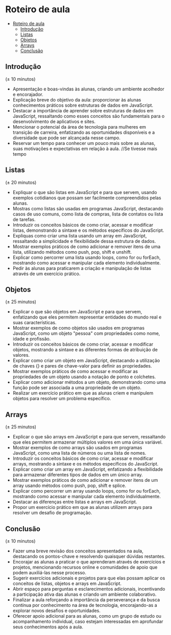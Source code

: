 # Roteiro de aula

- [Roteiro de aula](#roteiro-de-aula)
  - [Introdução](#introdução)
  - [Listas](#listas)
  - [Objetos](#objetos)
  - [Arrays](#arrays)
  - [Conclusão](#conclusão)

## Introdução

(± 10 minutos)

- Apresentação e boas-vindas às alunas, criando um ambiente acolhedor e encorajador.
- Explicação breve do objetivo da aula: proporcionar às alunas conhecimentos práticos sobre estruturas de dados em JavaScript.
- Destacar a importância de aprender sobre estruturas de dados em JavaScript, ressaltando como esses conceitos são fundamentais para o desenvolvimento de aplicativos e sites.
- Mencionar o potencial da área de tecnologia para mulheres em transição de carreira, enfatizando as oportunidades disponíveis e a diversidade que pode ser alcançada nesse campo.
- Reservar um tempo para conhecer um pouco mais sobre as alunas, suas motivações e expectativas em relação à aula. //Se tivesse mais tempo

## Listas

(± 20 minutos)

- Expliquar o que são listas em JavaScript e para que servem, usando exemplos cotidianos que possam ser facilmente compreendidos pelas alunas.
- Mostras como listas são usadas em programas JavaScript, destacando casos de uso comuns, como lista de compras, lista de contatos ou lista de tarefas.
- Introduzir os conceitos básicos de como criar, acessar e modificar listas, demonstrando a sintaxe e os métodos específicos do JavaScript.
- Expliquas como criar uma lista usando um array em JavaScript, ressaltando a simplicidade e flexibilidade dessa estrutura de dados.
- Mostrar exemplos práticos de como adicionar e remover itens de uma lista, utilizando métodos como push, pop, shift e unshift.
- Explicar como percorrer uma lista usando loops, como for ou forEach, mostrando como acessar e manipular cada elemento individualmente.
- Pedir às alunas para praticarem a criação e manipulação de listas através de um exercício prático.

## Objetos

(± 25 minutos)

- Explicar o que são objetos em JavaScript e para que servem, enfatizando que eles permitem representar entidades do mundo real e suas características.
- Mostrar exemplos de como objetos são usados em programas JavaScript, como um objeto "pessoa" com propriedades como nome, idade e profissão.
- Introduzir os conceitos básicos de como criar, acessar e modificar objetos, mostrando a sintaxe e as diferentes formas de atribuição de valores.
- Explicar como criar um objeto em JavaScript, destacando a utilização de chaves {} e pares de chave-valor para definir as propriedades.
- Mostrar exemplos práticos de como acessar e modificar as propriedades de um objeto usando a notação de ponto e colchetes.
- Explicar como adicionar métodos a um objeto, demonstrando como uma função pode ser associada a uma propriedade de um objeto.
- Realizar um exercício prático em que as alunas criem e manipulem objetos para resolver um problema específico.

## Arrays

(± 25 minutos)

- Explicar o que são arrays em JavaScript e para que servem, ressaltando que eles permitem armazenar múltiplos valores em uma única variável.
- Mostrar exemplos de como arrays são usados em programas JavaScript, como uma lista de números ou uma lista de nomes.
- Introduzir os conceitos básicos de como criar, acessar e modificar arrays, mostrando a sintaxe e os métodos específicos do JavaScript.
- Explicar como criar um array em JavaScript, enfatizando a flexibilidade para armazenar diferentes tipos de dados em um único array.
- Mostrar exemplos práticos de como adicionar e remover itens de um array usando métodos como push, pop, shift e splice.
- Explicar como percorrer um array usando loops, como for ou forEach, mostrando como acessar e manipular cada elemento individualmente.
- Destacar as diferenças entre listas e arrays em JavaScript.
- Propor um exercício prático em que as alunas utilizem arrays para resolver um desafio de programação.

## Conclusão

(± 10 minutos)

- Fazer uma breve revisão dos conceitos apresentados na aula, destacando os pontos-chave e resolvendo quaisquer dúvidas restantes.
- Encorajar as alunas a praticar o que aprenderam através de exercícios e projetos, mencionando recursos online e comunidades de apoio que podem auxiliá-las nesse processo.
- Sugerir exercícios adicionais e projetos para que elas possam aplicar os conceitos de listas, objetos e arrays em JavaScript.
- Abrir espaço para perguntas e esclarecimentos adicionais, incentivando a participação ativa das alunas e criando um ambiente colaborativo.
- Finalizar a aula reforçando a importância da perseverança e da busca contínua por conhecimento na área de tecnologia, encorajando-as a explorar novos desafios e oportunidades.
- Oferecer apoio adicional para as alunas, como um grupo de estudo ou acompanhamento individual, caso estejam interessadas em aprofundar seus conhecimentos após a aula.

